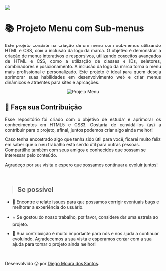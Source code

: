<img src="http://img.shields.io/static/v1?label=STATUS&message=%20FINALIZADO&color=critical&style=for-the-badge"/>

<h1> 📚 Projeto Menu com Sub-menus </h1>

<p align="justify">
Este projeto consiste na criação de um menu com sub-menus utilizando HTML e CSS, com a inclusão da logo da marca. O objetivo é demonstrar a criação de menus interativos e responsivos, utilizando conceitos avançados de HTML e CSS, como a utilização de classes e IDs, seletores, combinadores e posicionamento. A inclusão da logo da marca torna o menu mais profissional e personalizado. Este projeto é ideal para quem deseja aprimorar suas habilidades em desenvolvimento web e criar menus dinâmicos e atraentes para sites e aplicações.
</p>

<p align="center">
        <img src="img/menuImage.gif"alt="Projeto Menu">
</p>

## 🤝 Faça sua Contribuição 
<p align="justify">
Esse repositório foi criado com o objetivo de estudar e aprimorar os conhecimentos em HTML5 e CSS3. Gostaría de convidá-los (as) a contribuir para o projeto, afinal, juntos podemos criar algo ainda melhor!

Caso tenha encontrado algo que tenha sido útil para você, ficarei muito feliz em saber que o meu trabalho está sendo útil para outras pessoas. Compartilhe também com seus amigos e conhecidos que possam se interessar pelo conteúdo.

Agradeço por sua visita e espero que possamos continuar a evoluir juntos!
</p>
</br>

> ## Se possível
<p align="justify">
    
- 🐛 Encontre e relate issues para que possamos corrigir eventuais bugs e melhorar a experiência do usuário.</br>

- ⭐️ Se gostou do nosso trabalho, por favor, considere dar uma estrela ao projeto.</br>

- 🤝 Sua contribuição é muito importante para nós e nos ajuda a continuar evoluindo. Agradecemos a sua visita e esperamos contar com a sua ajuda para tornar o projeto ainda melhor!
</p>
</br>

Desenvolvido 😜 por [Diego Moura dos Santos](https://www.linkedin.com/in/diegomouradossantos/).
